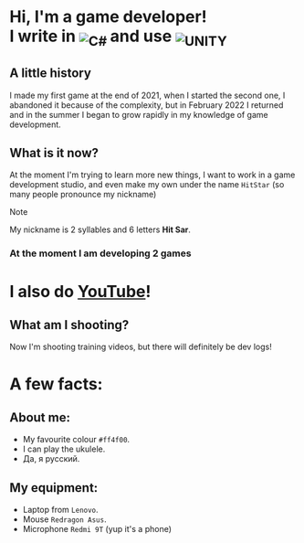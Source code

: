# Hi, I'm a game developer! <br> I write in <sub> ![C#](https://img.shields.io/badge/c%23-%23239120.svg?style=for-the-badge&logo=c-sharp&logoColor=white) </sub> and use <sub> ![UNITY](https://img.shields.io/badge/Unity-%2320232a.svg?style=for-the-badge&logo=unity&logoColor=white) </sub>

## A little history

I made my first game at the end of 2021, when I started the second one, I abandoned it because of the complexity, but in February 2022 I returned and in the summer I began to grow rapidly in my knowledge of game development.

## What is it now?

 At the moment I'm trying to learn more new things, I want to work in a game development studio, and even make my own under the name `HitStar` (so many people pronounce my nickname)
 
> [!NOTE]
> My nickname is 2 syllables and 6 letters **Hit Sar**.

### At the moment I am developing 2 games

# I also do [YouTube](https://www.youtube.com/@HitsarOrig/videos)!

## What am I shooting?
Now I'm shooting training videos, but there will definitely be dev logs!

# A few facts:

## About me:
- My favourite colour	`#ff4f00`.
- I can play the ukulele.
- Да, я русский.
  
## My equipment:
- Laptop from `Lenovo`.
- Mouse `Redragon Asus`.
- Microphone `Redmi 9T` (yup it's a phone)
